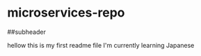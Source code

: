 # microservices-repo

##subheader 

hellow this is my first readme file
I'm currently learning Japanese
